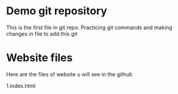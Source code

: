 # Demo git repository



This is the first file in git repo.
Practicing git commands and making changes in file to add this git

# Website files
Here are the files of website u will see in the github

1.index.html

